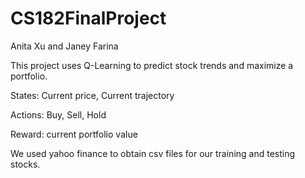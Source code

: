 # CS182FinalProject
Anita Xu and Janey Farina

This project uses Q-Learning to predict stock trends and maximize a portfolio.


States: Current price, Current trajectory

Actions: Buy, Sell, Hold

Reward: current portfolio value


We used yahoo finance to obtain csv files for our training and testing stocks.
